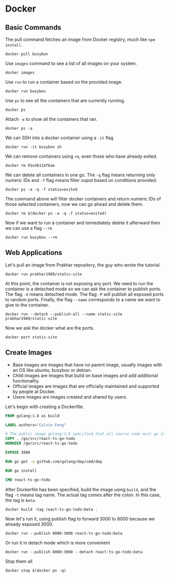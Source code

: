 # Docker
## Basic Commands
The pull command fetches an image from Docker registry, much like `npm install`.
```
docker pull busybox
```

Use `images` command to see a list of all images on your system.
```
docker images
```

Use `run` to run a container based on the provided image.
```
docker run busybox
```

Use `ps` to see all the containers that are currently running.
```
docker ps
```

Attach `-a` to show all the containers that ran.
```
docker ps -a
```

We can SSH into a docker container using a `-it` flag
```
docker run -it busybox sh
```

We can remove containers using `rm`, even those who have already exited.
```
docker rm 91e3611bf6ae
```

We can delete all containers in one go. The `-q` flag means returning only numeric IDs and `-f` 
flag means filter ouput based on conditions provided.
```
docker ps -a -q -f status=exited
```

The command above will filter docker containers and return numeric IDs of those selected containers,
now we can go ahead and delete them.
```
docker rm $(docker ps -a -q -f status=exited)
```

Now if we want to run a container and immediately delete it afterward then we can use a flag `--rm`
```
docker run busybox --rm
```

## Web Applications
Let's pull an image from Prakhar repository, the guy who wrote the tutorial.
```
docker run prakhar1989/static-site
```

At this point, the container is not exposing any port. We need to run the container is a detached
mode so we can ask the container to publish ports. The flag `-d` means detached mode. The flag `-P`
will publish all exposed ports to random ports. Finally, the flag `--name` corresponds to a name we
want to give to the container.
```
docker run --detach --publish-all --name static-site prakhar1989/static-site
```

Now we ask the docker what are the ports.
```
docker port static-site
```

## Create Images
* Base images are images that have no parent image, usually images with an OS like ubuntu, busybox
or debian.
* Child images are images that build on base images and add additional functionality.
* Official images are images that are officially maintained and supported by people at Docker.
* Usere images are images created and shared by users.

Let's begin with creating a Dockerfile.
```Dockerfile
FROM golang:1.8 as build

LABEL authors="Calvin Feng"

# The public image golang:1.8 specified that all source code must go into /go/src/
COPY . /go/src/react-ts-go-todo
WORKDIR /go/src/react-ts-go-todo

EXPOSE 3000

RUN go get -u github.com/golang/dep/cmd/dep

RUN go install

CMD react-ts-go-todo
```

After Dockerfile has been specified, build the image using `build`, and the flag `-t` means tag name.
The actual tag comes after the colon. In this case, the tag is `beta`.
```
docker build -tag react-ts-go-todo:beta .
```

Now let's run it, using publish flag to forward 3000 to 8000 because we already exposed 3000.
```
docker run --publish 8000:3000 react-ts-go-todo:beta
```

Or run it in detach mode which is more convenient
```
docker run --publish 8000:3000 --detach react-ts-go-todo:beta
```

Stop them all
```
docker stop $(docker ps -q)
```